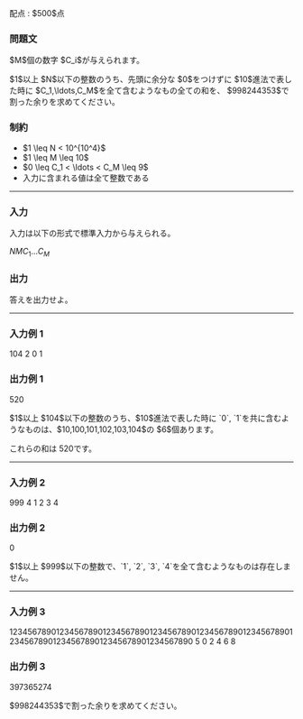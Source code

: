 
<div>

<span>

<span>

<p>
配点 : $500$点
</p>

<div>

<section>

### **問題文**

<p>
$M$個の数字 $C_i$が与えられます。
</p>

<p>
$1$以上 $N$以下の整数のうち、先頭に余分な $0$をつけずに $10$進法で表した時に $C_1,\ldots,C_M$を全て含むようなもの全ての和を、
$998244353$で割った余りを求めてください。
</p>

</section>

</div>

<div>

<section>

### **制約**

<ul>

<li>
$1 \leq N < 10^{10^4}$
</li>

<li>
$1 \leq M \leq 10$
</li>

<li>
$0 \leq C_1 < \ldots < C_M \leq 9$
</li>

<li>
入力に含まれる値は全て整数である
</li>

</ul>

</section>

</div>

---

<div>

<div>

<section>

### **入力**

<p>
入力は以下の形式で標準入力から与えられる。
</p>

<div>

$N$$M$$C_1$$\ldots$$C_M$
</div>

</section>

</div>

<div>

<section>

### **出力**

<p>
答えを出力せよ。  
</p>

</section>

</div>

</div>

---

<div>

<section>

### **入力例 1**

<div>

104
2
0 1

</div>

</section>

</div>

<div>

<section>

### **出力例 1**

<div>

520

</div>

<p>
$1$以上 $104$以下の整数のうち、$10$進法で表した時に `0`, `1`を共に含むようなものは、$10,100,101,102,103,104$の $6$個あります。

これらの和は $520$です。
</p>

</section>

</div>

---

<div>

<section>

### **入力例 2**

<div>

999
4
1 2 3 4

</div>

</section>

</div>

<div>

<section>

### **出力例 2**

<div>

0

</div>

<p>
$1$以上 $999$以下の整数で、`1`, `2`, `3`, `4`を全て含むようなものは存在しません。
</p>

</section>

</div>

---

<div>

<section>

### **入力例 3**

<div>

1234567890123456789012345678901234567890123456789012345678901234567890123456789012345678901234567890
5
0 2 4 6 8

</div>

</section>

</div>

<div>

<section>

### **出力例 3**

<div>

397365274

</div>

<p>
$998244353$で割った余りを求めてください。
</p>

</section>

</div>

</span>

</span>

</div>
